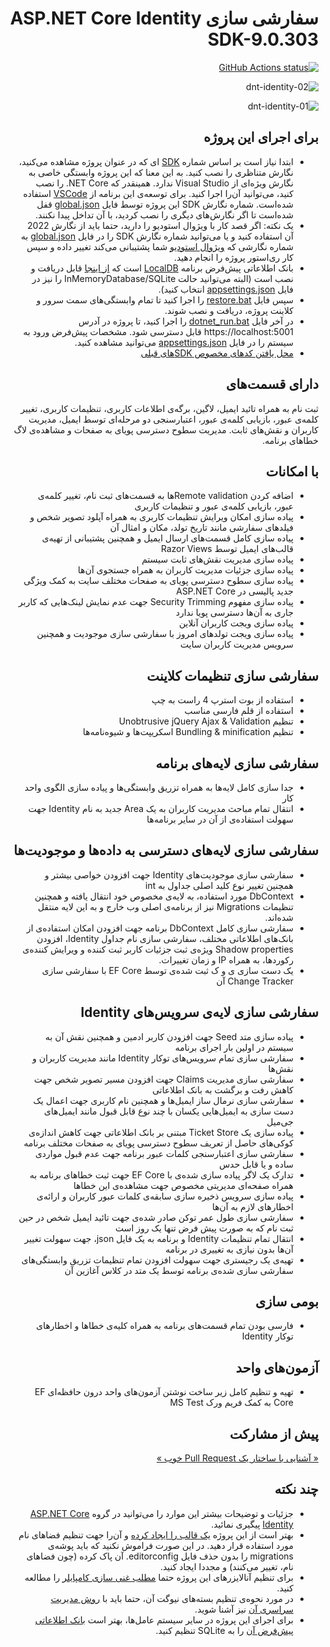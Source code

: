 ﻿<div dir="rtl">

# سفارشی سازی ASP.NET Core Identity SDK-9.0.303

<p>
  <a href="https://github.com/VahidN/DNTIdentity">
     <img alt="GitHub Actions status" src="https://github.com/VahidN/DNTIdentity/workflows/.NET%20Core%20Build/badge.svg">
  </a>
</p>

![dnt-identity-02](/src/ASPNETCoreIdentitySample/wwwroot/images/dnti02.png)

![dnt-identity-01](/src/ASPNETCoreIdentitySample/wwwroot/images/dnti01.png)

## برای اجرای این پروژه

- ابتدا نیاز است بر اساس شماره [SDK](https://dotnet.microsoft.com/download) ای که در عنوان پروژه مشاهده می‌کنید، نگارش متناظری را نصب کنید. به این معنا که این پروژه وابستگی خاصی به نگارش ویژه‌ای از Visual Studio ندارد. همینقدر که NET Core. را نصب کنید، می‌توانید آن‌را اجرا کنید. برای توسعه‌ی این برنامه از [VSCode](https://www.dntips.ir/learningpaths/details/60) استفاده شده‌است. شماره نگارش SDK این پروژه توسط فایل [global.json‌](https://github.com/VahidN/DNTIdentity/blob/master/global.json#L3) قفل شده‌است تا اگر نگارش‌های دیگری را نصب کردید، با آن تداخل پیدا نکنند.
- یک نکته: اگر قصد کار با ویژوال استودیو را دارید، حتما باید از نگارش 2022 آن استفاده کنید و یا می‌توانید شماره نگارش SDK را در فایل [global.json‌](https://github.com/VahidN/DNTIdentity/blob/master/global.json#L3) به شماره نگارشی که [ویژوال استودیو](https://learn.microsoft.com/en-us/dotnet/core/porting/versioning-sdk-msbuild-vs) شما پشتیبانی می‌کند تغییر داده و سپس کار ری‌استور پروژه را انجام دهید.
- بانک اطلاعاتی پیش‌فرض برنامه [LocalDB](https://www.dntips.ir/post/2409) است که [از اینجا](https://download.microsoft.com/download/E/F/2/EF23C21D-7860-4F05-88CE-39AA114B014B/SqlLocalDB.msi) قابل دریافت و نصب است (البته می‌توانید حالت InMemoryDatabase/SQLite را نیز در فایل [appsettings.json](https://github.com/VahidN/DNTIdentity/blob/master/src/ASPNETCoreIdentitySample/appsettings.json#L47) انتخاب کنید).
- سپس فایل [restore.bat](https://github.com/VahidN/DNTIdentity/blob/master/src/ASPNETCoreIdentitySample/_0-restore.bat) را اجرا کنید تا تمام وابستگی‌های سمت سرور و کلاینت پروژه، دریافت و نصب شوند.
- در آخر فایل [dotnet_run.bat](https://github.com/VahidN/DNTIdentity/blob/master/src/ASPNETCoreIdentitySample/_1-dotnet_run.bat) را اجرا کنید، تا پروژه در آدرس https://localhost:5001 قابل دسترسی شود. مشخصات پیش‌فرض ورود به سیستم را در فایل [appsettings.json](https://github.com/VahidN/DNTIdentity/blob/master/src/ASPNETCoreIdentitySample/appsettings.json) می‌توانید مشاهده کنید.
- [محل یافتن کدهای مخصوص SDKهاى قبلى](https://github.com/VahidN/DNTIdentity/tags)

## دارای قسمت‌های

ثبت نام به همراه تائید ایمیل، لاگین، برگه‌ی اطلاعات کاربری، تنظیمات کاربری، تغییر کلمه‌ی عبور، بازیابی کلمه‌ی عبور، اعتبارسنجی دو مرحله‌ای توسط ایمیل، مدیریت کاربران و نقش‌های ثابت. مدیریت سطوح دسترسی پویای به صفحات و مشاهده‌ی لاگ خطاهای برنامه.

## با امکانات

- اضافه کردن Remote validationها به قسمت‌های ثبت نام، تغییر کلمه‌ی عبور، بازیابی کلمه‌ی عبور و تنظیمات کاربری
- پیاده سازی امکان ویرایش تنظیمات کاربری به همراه آپلود تصویر شخص و فیلدهای سفارشی مانند تاریخ تولد، مکان و امثال آن
- پیاده سازی کامل قسمت‌های ارسال ایمیل و همچنین پشتیبانی از تهیه‌ی قالب‌های ایمیل توسط Razor Views
- پیاده سازی مدیریت نقش‌های ثابت سیستم
- پیاده سازی جزئیات مدیریت کاربران به همراه جستجوی آن‌ها
- پیاده سازی سطوح دسترسی پویای به صفحات مختلف سایت به کمک ویژگی جدید پالیسی در ASP.NET Core
- پیاده سازی مفهوم Security Trimming جهت عدم نمایش لینک‌هایی که کاربر جاری به آن‌ها دسترسی پویا ندارد
- پیاده سازی ویجت کاربران آنلاین
- پیاده سازی ویجت تولدهای امروز با سفارشی سازی موجودیت و همچنین سرویس مدیریت کاربران سایت

## سفارشی سازی تنظیمات کلاینت

- استفاده از بوت استرپ 4 راست به چپ
- استفاده از قلم فارسی مناسب
- تنظیم Unobtrusive jQuery Ajax & Validation
- تنظیم Bundling & minification اسکریپت‌ها و شیوه‌نامه‌ها

## سفارشی سازی لایه‌های برنامه

- جدا سازی کامل لایه‌ها به همراه تزریق وابستگی‌ها و پیاده سازی الگوی واحد کار
- انتقال تمام مباحث مدیریت کاربران به یک Area جدید به نام Identity جهت سهولت استفاده‌ی از آن در سایر برنامه‌ها

## سفارشی سازی لایه‌ها‌ی دسترسی به داده‌ها و موجودیت‌ها

- سفارشی سازی موجودیت‌های Identity جهت افزودن خواصی بیشتر و همچنین تغییر نوع کلید اصلی جداول به int
- DbContext مورد استفاده، به لایه‌ی مخصوص خود انتقال یافته و همچنین تنظیمات Migrations نیز از برنامه‌ی اصلی وب خارج و به این لایه منتقل شده‌اند.
- سفارشی سازی کامل DbContext برنامه جهت افزودن امکان استفاده‌ی از بانک‌های اطلاعاتی مختلف، سفارشی سازی نام جداول Identity، افزودن Shadow properties ویژه‌ی ثبت جزئیات کاربر ثبت کننده و ویرایش کننده‌ی رکوردها، به همراه IP‌ و زمان تغییرات.
- یک دست سازی ی و ک ثبت شده‌ی توسط EF Core با سفارشی سازی Change Tracker آن

## سفارشی سازی لایه‌ی سرویس‌های Identity

- پیاده سازی متد Seed جهت افزودن کاربر ادمین و همچنین نقش آن به سیستم در اولین بار اجرای برنامه
- سفارشی سازی تمام سرویس‌های توکار Identity مانند مدیریت کاربران و نقش‌ها
- سفارشی سازی مدیریت Claims جهت افزودن مسیر تصویر شخص جهت کاهش رفت و برگشت به بانک اطلاعاتی
- سفارشی سازی نرمال ساز ایمیل‌ها و همچنین نام کاربری جهت اعمال یک دست سازی به ایمیل‌هایی یکسان با چند نوع قابل قبول مانند ایمیل‌های جی‌میل
- پیاده سازی یک Ticket Store مبتنی بر بانک اطلاعاتی جهت کاهش اندازه‌ی کوکی‌های حاصل از تعریف سطوح دسترسی پویای به صفحات مختلف برنامه
- سفارشی سازی اعتبارسنجی کلمات عبور برنامه جهت عدم قبول مواردی ساده و یا قابل حدس
- تدارک یک لاگر پیاده سازی شده‌ی با EF Core جهت ثبت خطاهای برنامه به همراه صفحه‌ای مدیریتی مخصوص جهت مشاهده‌ی این خطاها
- پیاده سازی سرویس ذخیره سازی سابقه‌ی کلمات عبور کاربران و ارائه‌ی اخطارهای لازم به آن‌ها
- سفارشی سازی طول عمر توکن صادر شده‌ی جهت تائید ایمیل شخص در حین ثبت نام که به صورت پیش فرض تنها یک روز است
- انتقال تمام تنظیمات Identity و برنامه به یک فایل json، جهت سهولت تغییر آن‌ها بدون نیازی به تغییری در برنامه
- تهیه‌ی یک رجیستری جهت سهولت افزودن تمام تنظیمات تزریق وابستگی‌های سفارشی سازی شده‌ی برنامه توسط یک متد در کلاس آغازین آن

## بومی سازی

- فارسی بودن تمام قسمت‌های برنامه به همراه کلیه‌ی خطاها و اخطارهای توکار Identity

## آزمون‌های واحد

- تهیه و تنظیم کامل زیر ساخت نوشتن آزمون‌های واحد درون حافظه‌ای EF Core به کمک فریم ورک MS Test

## پیش از مشارکت

[« آشنایی با ساختار یک Pull Request خوب »](http://www.dntips.ir/post/2033)

## چند نکته

- جزئیات و توضیحات بیشتر این موارد را می‌توانید در گروه [ASP.NET Core Identity](http://www.dntips.ir/search/label/asp.net%20core%20identity) پیگیری نمائید.
- بهتر است از این پروژه [یک قالب را ایجاد کرده](https://www.dntips.ir/post/2724) و آن‌را جهت تنظیم فضاهای نام مورد استفاده قرار دهید. در این صورت فراموش نکنید که باید پوشه‌ی migrations را بدون حذف فایل editorconfig. آن پاک کرده (چون فضاهای نام، تغییر می‌کنند) و مجددا ایجاد کنید.
- برای تنظیم آنالایزرهای این پروژه حتما [مطلب غنی سازی کامپایلر](https://www.dntips.ir/post/3276) را مطالعه کنید.
- در مورد نحوه‌ی تنظیم بسته‌های نیوگت آن، حتما باید با [روش مدیریت سراسری آن](https://www.dntips.ir/post/3241) نیز آشنا شوید.
- برای اجرای این پروژه در سایر سیستم عامل‌ها، بهتر است [بانک اطلاعاتی پیش‌فرض آن](https://github.com/VahidN/DNTIdentity/blob/master/src/ASPNETCoreIdentitySample/appsettings.json#L71) را به SQLite تنظیم کنید.
